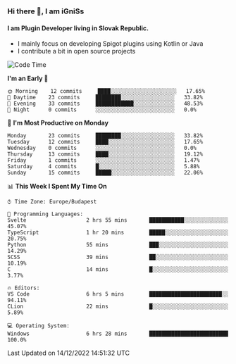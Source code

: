 ### Hi there 👋, I am iGniSs

#### I am Plugin Developer living in Slovak Republic.
- I mainly focus on developing Spigot plugins using Kotlin or Java
- I contribute a bit in open source projects

<!--START_SECTION:waka-->
![Code Time](http://img.shields.io/badge/Code%20Time-982%20hrs%2026%20mins-blue)

**I'm an Early 🐤** 

```text
🌞 Morning    12 commits     ████░░░░░░░░░░░░░░░░░░░░░   17.65% 
🌆 Daytime    23 commits     ████████░░░░░░░░░░░░░░░░░   33.82% 
🌃 Evening    33 commits     ████████████░░░░░░░░░░░░░   48.53% 
🌙 Night      0 commits      ░░░░░░░░░░░░░░░░░░░░░░░░░   0.0%

```
📅 **I'm Most Productive on Monday** 

```text
Monday       23 commits     ████████░░░░░░░░░░░░░░░░░   33.82% 
Tuesday      12 commits     ████░░░░░░░░░░░░░░░░░░░░░   17.65% 
Wednesday    0 commits      ░░░░░░░░░░░░░░░░░░░░░░░░░   0.0% 
Thursday     13 commits     ████░░░░░░░░░░░░░░░░░░░░░   19.12% 
Friday       1 commits      ░░░░░░░░░░░░░░░░░░░░░░░░░   1.47% 
Saturday     4 commits      █░░░░░░░░░░░░░░░░░░░░░░░░   5.88% 
Sunday       15 commits     █████░░░░░░░░░░░░░░░░░░░░   22.06%

```


📊 **This Week I Spent My Time On** 

```text
⌚︎ Time Zone: Europe/Budapest

💬 Programming Languages: 
Svelte                   2 hrs 55 mins       ███████████░░░░░░░░░░░░░░   45.07% 
TypeScript               1 hr 20 mins        █████░░░░░░░░░░░░░░░░░░░░   20.75% 
Python                   55 mins             ███░░░░░░░░░░░░░░░░░░░░░░   14.29% 
SCSS                     39 mins             ██░░░░░░░░░░░░░░░░░░░░░░░   10.19% 
C                        14 mins             █░░░░░░░░░░░░░░░░░░░░░░░░   3.77%

🔥 Editors: 
VS Code                  6 hrs 5 mins        ███████████████████████░░   94.11% 
CLion                    22 mins             █░░░░░░░░░░░░░░░░░░░░░░░░   5.89%

💻 Operating System: 
Windows                  6 hrs 28 mins       █████████████████████████   100.0%

```


 Last Updated on 14/12/2022 14:51:32 UTC
<!--END_SECTION:waka-->